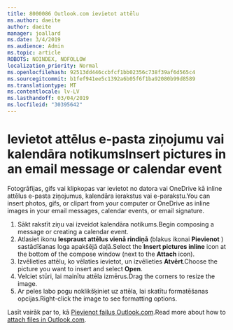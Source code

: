 ```yaml
---
title: 8000086 Outlook.com ievietot attēlu
ms.author: daeite
author: daeite
manager: joallard
ms.date: 3/4/2019
ms.audience: Admin
ms.topic: article
ROBOTS: NOINDEX, NOFOLLOW
localization_priority: Normal
ms.openlocfilehash: 92513dd446ccbfcf1bb02356c738f39af6d565c4
ms.sourcegitcommit: b1fef941ee5c1392a6b05f6f1ba92080b99d8589
ms.translationtype: MT
ms.contentlocale: lv-LV
ms.lasthandoff: 03/04/2019
ms.locfileid: "30395642"
---
```

# <a name="insert-pictures-in-an-email-message-or-calendar-event"></a><span data-ttu-id="47311-102">Ievietot attēlus e-pasta ziņojumu vai kalendāra notikums</span><span class="sxs-lookup"><span data-stu-id="47311-102">Insert pictures in an email message or calendar event</span></span>

<span data-ttu-id="47311-103">Fotogrāfijas, gifs vai klipkopas var ievietot no datora vai OneDrive kā inline attēlus e-pasta ziņojumus, kalendāra ierakstus vai e-parakstu.</span><span class="sxs-lookup"><span data-stu-id="47311-103">You can insert photos, gifs, or clipart from your computer or OneDrive as inline images in your email messages, calendar events, or email signature.</span></span>

1. <span data-ttu-id="47311-104">Sākt rakstīt ziņu vai izveidot kalendāra notikums.</span><span class="sxs-lookup"><span data-stu-id="47311-104">Begin composing a message or creating a calendar event.</span></span>
2. <span data-ttu-id="47311-105">Atlasiet ikonu **Iespraust attēlus vienā rindiņā** (blakus ikonai **Pievienot** ) sastādīšanas loga apakšējā daļā.</span><span class="sxs-lookup"><span data-stu-id="47311-105">Select the **Insert pictures inline** icon at the bottom of the compose window (next to the **Attach** icon).</span></span>
3. <span data-ttu-id="47311-106">Izvēlieties attēlu, ko vēlaties ievietot, un izvēlieties **Atvērt**.</span><span class="sxs-lookup"><span data-stu-id="47311-106">Choose the picture you want to insert and select **Open**.</span></span>
4. <span data-ttu-id="47311-107">Velciet stūri, lai mainītu attēla izmērus.</span><span class="sxs-lookup"><span data-stu-id="47311-107">Drag the corners to resize the image.</span></span>
5. <span data-ttu-id="47311-108">Ar peles labo pogu noklikšķiniet uz attēla, lai skatītu formatēšanas opcijas.</span><span class="sxs-lookup"><span data-stu-id="47311-108">Right-click the image to see formatting options.</span></span>

<span data-ttu-id="47311-109">Lasīt vairāk par to, kā [Pievienot failus Outlook.com](https://support.office.com/article/8d7c1ea7-4e5f-44ce-bb6e-c5fcc92ba9ab).</span><span class="sxs-lookup"><span data-stu-id="47311-109">Read more about how to [attach files in Outlook.com](https://support.office.com/article/8d7c1ea7-4e5f-44ce-bb6e-c5fcc92ba9ab).</span></span>